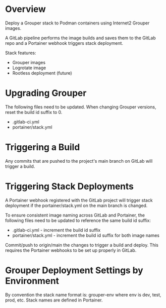 # Overview
Deploy a Grouper stack to Podman containers using Internet2 Grouper images.

A GitLab pipeline performs the image builds and saves them to the GitLab repo 
and a Portainer webhook triggers stack deployment.

Stack features:
 - Grouper images
 - Logrotate image
 - Rootless deployment (future)

# Upgrading Grouper
The following files need to be updated. When changing Grouper versions, reset 
the build id suffix to 0.

- .gitlab-ci.yml
- portainer/stack.yml

# Triggering a Build
Any commits that are pushed to the project's main branch on GitLab will trigger
a build.

# Triggering Stack Deployments
A Portainer webhook registered with the GitLab project will trigger stack 
deployment if the portainer/stack.yml on the main branch is changed.

To ensure consistent image naming across GitLab and Portainer, the following 
files need to be updated to reference the same build id suffix:

- .gitlab-ci.yml - increment the build id suffix
- portainer/stack.yml - increment the build id suffix for both image names

Commit/push to origin/main the changes to trigger a build and deploy. This 
requires the Portainer webhooks to be set up properly in GitLab.

# Grouper Deployment Settings by Environment
By convention the stack name format is: grouper-env where env is dev, test, 
prod, etc. Stack names are defined in Portainer.
